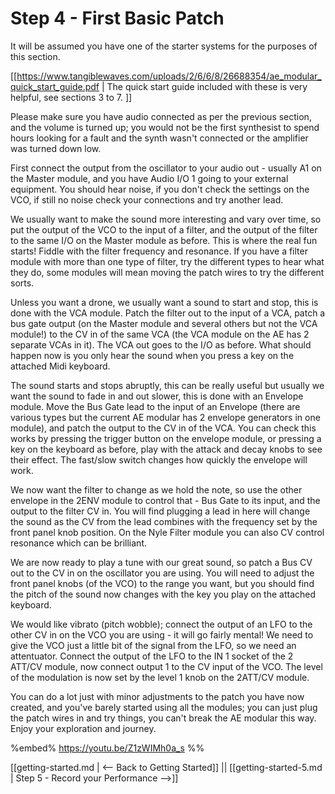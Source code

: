 # Step 4 - First Basic Patch

It will be assumed you have one of the starter systems for the purposes of this section.

[[https://www.tangiblewaves.com/uploads/2/6/6/8/26688354/ae_modular_quick_start_guide.pdf | The quick start guide included with these is very helpful, see sections 3 to 7. ]]



Please make sure you have audio connected as per the previous section, and the volume is turned up; you would not be the first synthesist to spend hours looking for a fault and the synth wasn't connected or the amplifier was turned down low.

First connect the output from the oscillator to your audio out - usually A1 on the Master module, and you have Audio I/O 1 going to your external equipment. You should hear noise, if you don't check the settings on the VCO, if still no noise check your connections and try another lead. 

We usually want to make the sound more interesting and vary over time, so put the output of the VCO to the input of a filter, and the output of the filter to the same I/O on the Master module as before.  This is where the real fun starts! Fiddle with the filter frequency and resonance. If you have a filter module with more than one type of filter, try the different types to hear what they do, some modules will mean moving the patch wires to try the different sorts.

Unless you want a drone, we usually want a sound to start and stop, this is done with the VCA module. Patch the filter out to the input of a VCA, patch a bus gate output (on the Master module and several others but not the VCA module!) to the CV in of the same VCA (the VCA module on the AE has 2 separate VCAs in it). The VCA out goes to the I/O as before. What should happen now is you only hear the sound when you press a key on the attached Midi keyboard.

The sound starts and stops abruptly, this can be really useful but usually we want the sound to fade in and out slower, this is done with an Envelope module. Move the Bus Gate lead to the input of an Envelope (there are various types but the current AE modular has 2 envelope generators in one module), and patch the output to the CV in of the VCA. You can check this works by pressing the trigger button on the envelope module, or pressing a key on the keyboard as before, play with the attack and decay knobs to see their effect. The fast/slow switch changes how quickly the envelope will work.

We now want the filter to change as we hold the note, so use the other envelope in the 2ENV module to control that - Bus Gate to its input, and the output to the filter CV in. You will find plugging a lead in here will change the sound as the CV from the lead combines with the frequency set by the front panel knob position. On the Nyle Filter module you can also CV control resonance which can be brilliant.

We are now ready to play a tune with our great sound, so patch a Bus CV out to the CV in on the oscillator you are using. You will need to adjust the front panel knobs (of the VCO) to the range you want, but you should find the pitch of the sound now changes with the key you play on the attached keyboard.

We would like vibrato (pitch wobble); connect the output of an LFO to the other CV in on the VCO you are using - it will go fairly mental! We need to give the VCO just a little bit of the signal from the LFO, so we need an attentuator. Connect the output of the LFO to the IN 1 socket of the 2 ATT/CV module, now connect output 1 to the CV input of the VCO. The level of the modulation is now set by the level 1 knob on the 2ATT/CV module. 

You can do a lot just with minor adjustments to the patch you have now created, and you've barely started using all the modules; you can just plug the patch wires in and try things, you can't break the AE modular this way. Enjoy your exploration and journey. 

%embed% https://youtu.be/Z1zWIMh0a_s %%


[[getting-started.md | <-- Back to Getting Started]] || [[getting-started-5.md | Step 5 - Record your Performance -->]]